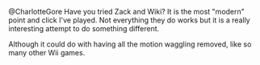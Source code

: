 @CharlotteGore Have you tried Zack and Wiki? It is the most "modern" point and click I've played. Not everything they do works but it is a really interesting attempt to do something different.

Although it could do with having all the motion waggling removed, like so many other Wii games.